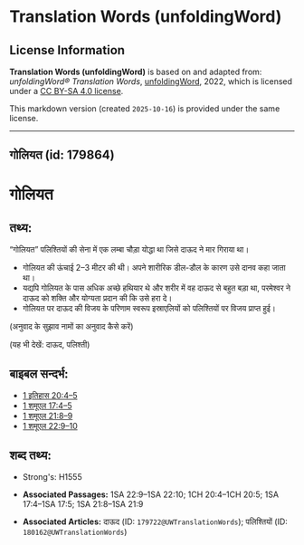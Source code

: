 # Translation Words (unfoldingWord)

## License Information

**Translation Words (unfoldingWord)** is based on and adapted from: _unfoldingWord® Translation Words_, [unfoldingWord](https://unfoldingword.org/utw), 2022, which is licensed under a [CC BY-SA 4.0 license](https://creativecommons.org/licenses/by-sa/4.0/legalcode.en).

This markdown version (created `2025-10-16`) is provided under the same license.



--------------------------------

## गोलियत (id: 179864)

गोलियत
======

तथ्य:
-----

“गोलियत” पलिश्तियों की सेना में एक लम्बा चौड़ा योद्धा था जिसे दाऊद ने मार गिराया था।

* गोलियत की ऊंचाई 2–3 मीटर की थी। अपने शारीरिक डील\-डौल के कारण उसे दानव कहा जाता था।
* यद्यपि गोलियत के पास अधिक अच्छे हथियार थे और शरीर में वह दाऊद से बहुत बड़ा था, परमेश्वर ने दाऊद को शक्ति और योग्यता प्रदान की कि उसे हरा दे।
* गोलियत पर दाऊद की विजय के परिणाम स्वरूप इस्राएलियों को पलिश्तियों पर विजय प्राप्त हुई।

(अनुवाद के सुझाव नामों का अनुवाद कैसे करें)

(यह भी देखें: दाऊद, पलिश्ती)

बाइबल सन्दर्भ:
--------------

* [1 इतिहास 20:4–5](https://ref.ly/1Chr0:0)
* [1 शमूएल 17:4–5](https://ref.ly/1Sam0:0)
* [1 शमूएल 21:8–9](https://ref.ly/1Sam0:0)
* [1 शमूएल 22:9–10](https://ref.ly/1Sam0:0)

शब्द तथ्य:
----------

* Strong's: H1555

* **Associated Passages:** 1SA 22:9–1SA 22:10; 1CH 20:4–1CH 20:5; 1SA 17:4–1SA 17:5; 1SA 21:8–1SA 21:9
* **Associated Articles:** दाऊद (ID: `179722@UWTranslationWords`); पलिश्तियों (ID: `180162@UWTranslationWords`)

